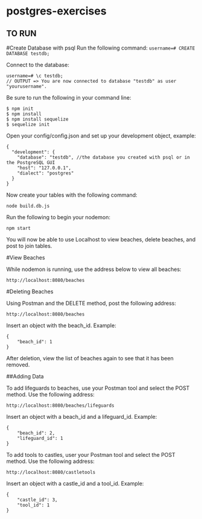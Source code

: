 # postgres-exercises


## TO RUN

#Create Database with psql
Run the following command:
```username=# CREATE DATABASE testdb;```

Connect to the database: 
```
username=# \c testdb;
// OUTPUT => You are now connected to database "testdb" as user "yourusername".

```

Be sure to run the following in your command line:

```
$ npm init
$ npm install
$ npm install sequelize
$ sequelize init

```

Open your config/config.json and set up your development object, example: 

```
{
  "development": {
    "database": "testdb", //the database you created with psql or in the PostgreSQL GUI
    "host": "127.0.0.1",
    "dialect": "postgres"
  }
}
```

Now create your tables with the following command:

```node build.db.js```


Run the following to begin your nodemon: 

```npm start```

You will now be able to use Localhost to view beaches, delete beaches, and post to join tables.


#View Beaches

While nodemon is running, use the address below to view all beaches:

```http://localhost:8080/beaches```


#Deleting Beaches

Using Postman and the DELETE method, post the following address:

```http://localhost:8080/beaches```

Insert an object with the beach_id. Example: 

```
{
    "beach_id": 1
}
```

After deletion, view the list of beaches again to see that it has been removed.

##Adding Data

To add lifeguards to beaches, use your Postman tool and select the POST method. Use the following address: 

```http://localhost:8080/beaches/lifeguards```

Insert an object with a beach_id and a lifeguard_id. Example:

```
{	
	"beach_id": 2,
	"lifeguard_id": 1
}
```

To add tools to castles, user your Postman tool and select the POST method. Use the following address:

```http://localhost:8080/castletools```

Insert an object with a castle_id and a tool_id. Example:

```
{
    "castle_id": 3,
    "tool_id": 1
}
```
